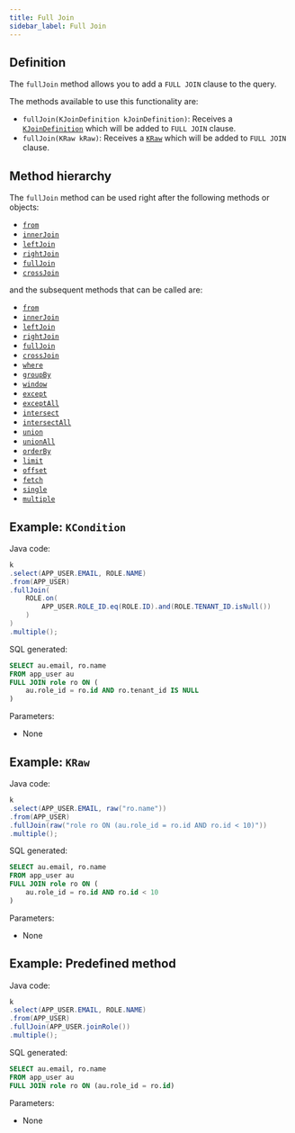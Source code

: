 ```yaml
---
title: Full Join
sidebar_label: Full Join
---
```


## Definition

The `fullJoin` method allows you to add a `FULL JOIN` clause to the query.

The methods available to use this functionality are:

- `fullJoin(KJoinDefinition kJoinDefinition)`: Receives a [`KJoinDefinition`](/docs/select-statement/join/introduction#kjoindefinition) which will be added to `FULL JOIN` clause.
- `fullJoin(KRaw kRaw)`: Receives a [`KRaw`](/docs/select-statement/select/introduction#7-kraw) which will be added to `FULL JOIN` clause.

## Method hierarchy

The `fullJoin` method can be used right after the following methods or objects:

- [`from`](/docs/select-statement/from/)
- [`innerJoin`](/docs/select-statement/join/inner-join)
- [`leftJoin`](/docs/select-statement/join/left-join)
- [`rightJoin`](/docs/select-statement/join/right-join)
- [`fullJoin`](/docs/select-statement/join/full-join)
- [`crossJoin`](/docs/select-statement/join/cross-join)

and the subsequent methods that can be called are:

- [`from`](/docs/select-statement/from/)
- [`innerJoin`](/docs/select-statement/join/inner-join)
- [`leftJoin`](/docs/select-statement/join/left-join)
- [`rightJoin`](/docs/select-statement/join/right-join)
- [`fullJoin`](/docs/select-statement/join/full-join)
- [`crossJoin`](/docs/select-statement/join/cross-join)
- [`where`](/docs/select-statement/where/)
- [`groupBy`](/docs/select-statement/group-by/)
- [`window`](/docs/select-statement/select/)
- [`except`](/docs/select-statement/select/)
- [`exceptAll`](/docs/select-statement/select/)
- [`intersect`](/docs/select-statement/select/)
- [`intersectAll`](/docs/select-statement/select/)
- [`union`](/docs/select-statement/select/)
- [`unionAll`](/docs/select-statement/select/)
- [`orderBy`](/docs/select-statement/order-by/)
- [`limit`](/docs/select-statement/select/)
- [`offset`](/docs/select-statement/select/)
- [`fetch`](/docs/select-statement/select/)
- [`single`](/docs/select-statement/select/)
- [`multiple`](/docs/select-statement/select/)

## Example: `KCondition`

Java code:

```java
k
.select(APP_USER.EMAIL, ROLE.NAME)
.from(APP_USER)
.fullJoin(
    ROLE.on(
        APP_USER.ROLE_ID.eq(ROLE.ID).and(ROLE.TENANT_ID.isNull())
    )
)
.multiple();
```

SQL generated:

```sql
SELECT au.email, ro.name
FROM app_user au
FULL JOIN role ro ON (
    au.role_id = ro.id AND ro.tenant_id IS NULL
)
```

Parameters:

- None

## Example: `KRaw`

Java code:

```java
k
.select(APP_USER.EMAIL, raw("ro.name"))
.from(APP_USER)
.fullJoin(raw("role ro ON (au.role_id = ro.id AND ro.id < 10)"))
.multiple();
```

SQL generated:

```sql
SELECT au.email, ro.name
FROM app_user au
FULL JOIN role ro ON (
    au.role_id = ro.id AND ro.id < 10
)
```

Parameters:

- None

## Example: Predefined method

Java code:

```java
k
.select(APP_USER.EMAIL, ROLE.NAME)
.from(APP_USER)
.fullJoin(APP_USER.joinRole())
.multiple();
```

SQL generated:

```sql
SELECT au.email, ro.name
FROM app_user au
FULL JOIN role ro ON (au.role_id = ro.id)
```

Parameters:

- None